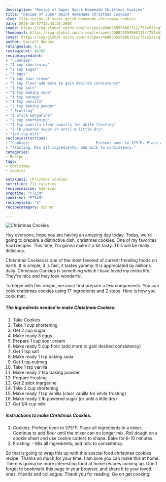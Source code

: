 ```yaml
---
description: "Recipe of Super Quick Homemade Christmas Cookies"
title: "Recipe of Super Quick Homemade Christmas Cookies"
slug: 2114-recipe-of-super-quick-homemade-christmas-cookies
date: 2020-10-07T14:43:25.209Z
image: https://img-global.cpcdn.com/recipes/4600235595661312/751x532cq70/christmas-cookies-recipe-main-photo.jpg
thumbnail: https://img-global.cpcdn.com/recipes/4600235595661312/751x532cq70/christmas-cookies-recipe-main-photo.jpg
cover: https://img-global.cpcdn.com/recipes/4600235595661312/751x532cq70/christmas-cookies-recipe-main-photo.jpg
author: Darrell Mendez
ratingvalue: 4.1
reviewcount: 46782
recipeingredient:
- " Cookies"
- "1 cup shortening"
- "2 cup sugar"
- "3 eggs"
- "1 cup sour cream"
- "5 cup flour add more to gain desired consistency"
- "1 tsp salt"
- "1 tsp baking soda"
- "1 tsp nutmeg"
- "1 tsp vanilla"
- "2 tsp baking powder"
- " Frosting"
- "2 stick margarine"
- "2 cup shortening"
- "1 tsp vanilla clear vanilla for white frosting"
- "2 lb powered sugar or until a little dry"
- "1/4 cup milk"
recipeinstructions:
- "Cookies:                              Preheat oven to 375°F. Place all ingredients in a mixer. Continue to add flour until the mixer can no longer mix. Roll dough on a cookie sheet and use cookie cutters to shape. Bake for 8-10 minutes."
- "Frosting: Mix all ingredients; add milk to consistency."
categories:
- Recipe
tags:
- christmas
- cookies

katakunci: christmas cookies 
nutrition: 212 calories
recipecuisine: American
preptime: "PT25M"
cooktime: "PT34M"
recipeyield: "2"
recipecategory: Dinner

---
```



![Christmas Cookies](https://img-global.cpcdn.com/recipes/4600235595661312/751x532cq70/christmas-cookies-recipe-main-photo.jpg)

Hey everyone, hope you are having an amazing day today. Today, we're going to prepare a distinctive dish, christmas cookies. One of my favorites food recipes. This time, I'm gonna make it a bit tasty. This will be really delicious.



Christmas Cookies is one of the most favored of current trending foods on earth. It is simple, it is fast, it tastes yummy. It is appreciated by millions daily. Christmas Cookies is something which I have loved my entire life. They're nice and they look wonderful.


To begin with this recipe, we must first prepare a few components. You can cook christmas cookies using 17 ingredients and 2 steps. Here is how you cook that.

<!--inarticleads1-->

##### The ingredients needed to make Christmas Cookies:

1. Take  Cookies
1. Take 1 cup shortening
1. Get 2 cup sugar
1. Make ready 3 eggs
1. Prepare 1 cup sour cream
1. Make ready 5 cup flour (add more to gain desired consistency)
1. Get 1 tsp salt
1. Make ready 1 tsp baking soda
1. Get 1 tsp nutmeg
1. Take 1 tsp vanilla
1. Make ready 2 tsp baking powder
1. Prepare  Frosting
1. Get 2 stick margarine
1. Take 2 cup shortening
1. Make ready 1 tsp vanilla (clear vanilla for white frosting)
1. Make ready 2 lb powered sugar (or until a little dry)
1. Get 1/4 cup milk




<!--inarticleads2-->

##### Instructions to make Christmas Cookies:

1. Cookies:                              Preheat oven to 375°F. Place all ingredients in a mixer. Continue to add flour until the mixer can no longer mix. Roll dough on a cookie sheet and use cookie cutters to shape. Bake for 8-10 minutes.
1. Frosting: - Mix all ingredients; add milk to consistency.




So that is going to wrap this up with this special food christmas cookies recipe. Thanks so much for your time. I am sure you can make this at home. There is gonna be more interesting food at home recipes coming up. Don't forget to bookmark this page in your browser, and share it to your loved ones, friends and colleague. Thank you for reading. Go on get cooking!

